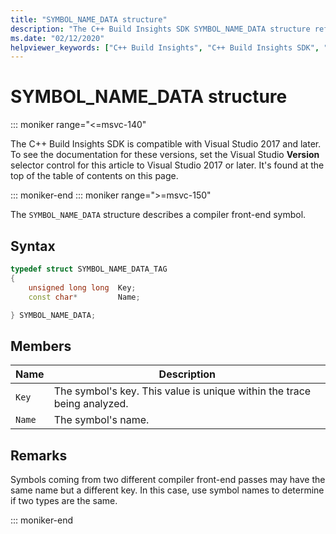 ```yaml
---
title: "SYMBOL_NAME_DATA structure"
description: "The C++ Build Insights SDK SYMBOL_NAME_DATA structure reference."
ms.date: "02/12/2020"
helpviewer_keywords: ["C++ Build Insights", "C++ Build Insights SDK", "SYMBOL_NAME_DATA", "throughput analysis", "build time analysis", "vcperf.exe"]
---
```

# SYMBOL_NAME_DATA structure

::: moniker range="<=msvc-140"

The C++ Build Insights SDK is compatible with Visual Studio 2017 and later. To see the documentation for these versions, set the Visual Studio **Version** selector control for this article to Visual Studio 2017 or later. It's found at the top of the table of contents on this page.

::: moniker-end
::: moniker range=">=msvc-150"

The `SYMBOL_NAME_DATA` structure describes a compiler front-end symbol.

## Syntax

```cpp
typedef struct SYMBOL_NAME_DATA_TAG
{
    unsigned long long  Key;
    const char*         Name;

} SYMBOL_NAME_DATA;
```

## Members

| Name | Description |
|--|--|
| `Key` | The symbol's key. This value is unique within the trace being analyzed. |
| `Name` | The symbol's name. |

## Remarks

Symbols coming from two different compiler front-end passes may have the same name but a different key. In this case, use symbol names to determine if two types are the same.

::: moniker-end
